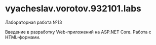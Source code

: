# vyacheslav.vorotov.932101.labs

Лабораторная работа №13

Введение в разработку Web-приложений на ASP.NET Core. 
Работа с HTML-формами.
